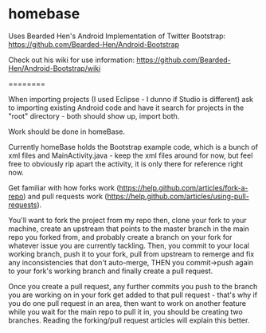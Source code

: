 homebase
========

Uses Bearded Hen's Android Implementation of Twitter Bootstrap: https://github.com/Bearded-Hen/Android-Bootstrap

Check out his wiki for use information: https://github.com/Bearded-Hen/Android-Bootstrap/wiki

========

When importing projects (I used Eclipse - I dunno if Studio is different) ask to importing existing Android code and have it search for projects in the "root" directory - both should show up, import both.

Work should be done in homeBase.

Currently homeBase holds the Bootstrap example code, which is a bunch of xml files and MainActivity.java - keep the xml files around for now, but feel free to obviously rip apart the activity, it is only there for reference right now.

Get familiar with how forks work (https://help.github.com/articles/fork-a-repo) and pull requests work (https://help.github.com/articles/using-pull-requests).

You'll want to fork the project from my repo then, clone your fork to your machine, create an upstream that points to the master branch in the main repo you forked from, and probably create a branch on your fork for whatever issue you are currently tackling.  Then, you commit to your local working branch, push it to your fork, pull from upstream to remerge and fix any inconsistencies that don't auto-merge, THEN you commit->push again to your fork's working branch and finally create a pull request.  

Once you create a pull request, any further commits you push to the branch you are working on in your fork get added to that pull request - that's why if you do one pull request in an area, then want to work on another feature while you wait for the main repo to pull it in, you should be creating two branches.  Reading the forking/pull request articles will explain this better.

